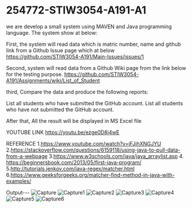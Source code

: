 # 254772-STIW3054-A191-A1

we are develop a small system using MAVEN and Java programming language. The system show at below:

First, the system will read data which is matric number, name and github link from a Github Issue page which at below
https://github.com/STIW3054-A191/Main-Issues/issues/1

Second, system will read data from a Github Wiki page from the link below for the testing purpose.
https://github.com/STIW3054-A191/Assignments/wiki/List_of_Student

third, Compare the data and produce the following reports:

List all students who have submitted the GitHub account. List all students who have not submitted the GitHub account.

After that, All the result will be displayed in MS Excel file


YOUTUBE LINK
https://youtu.be/ezge0D8j4wE


REFERENCE
1.https://www.youtube.com/watch?v=jFJihXNGJYU
2.https://stackoverflow.com/questions/6159118/using-java-to-pull-data-from-a-webpage
3.https://www.w3schools.com/java/java_arraylist.asp
4. https://beginnersbook.com/2013/05/first-java-program/
5.http://tutorials.jenkov.com/java-regex/matcher.html
6.https://www.geeksforgeeks.org/matcher-find-method-in-java-with-examples/

Output---
![Capture](https://user-images.githubusercontent.com/47937370/67482921-3c14c700-f697-11e9-9c2c-a06348e8873c.PNG)
![Capture1](https://user-images.githubusercontent.com/47937370/67482953-52228780-f697-11e9-80d0-697d6624c848.PNG)
![Capture2](https://user-images.githubusercontent.com/47937370/67482994-68c8de80-f697-11e9-9f5e-414d6acba64d.PNG)
![Capture3](https://user-images.githubusercontent.com/47937370/67483009-6fefec80-f697-11e9-83cc-19baf6db900b.PNG)
![Capture4](https://user-images.githubusercontent.com/47937370/67483107-a594d580-f697-11e9-9730-38a9622350ab.PNG)
![Capture5](https://user-images.githubusercontent.com/47937370/67483116-ab8ab680-f697-11e9-8f85-a4d3603d7c2e.PNG)
![Capture6](https://user-images.githubusercontent.com/47937370/67483118-ac234d00-f697-11e9-877f-db5866b57d75.PNG)
